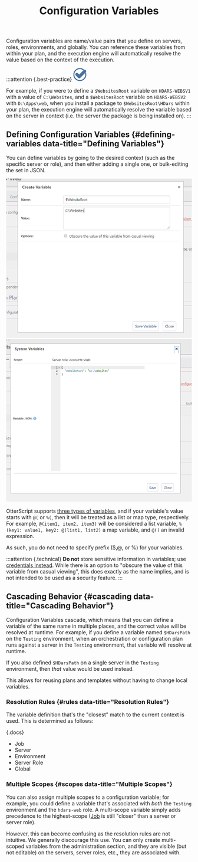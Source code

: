 ﻿---
title: Configuration Variables
keywords: otter,executions
show-headings-in-nav: true
---

Configuration variables are name/value pairs that you define on servers, roles, environments, and globally. You can reference these variables from within your plan, and the execution engine will automatically resolve the value based on the context of the execution.

:::attention {.best-practice}
![](/resources/images/icons/best-practices.png)

For example, if you were to define a `$WebsitesRoot` variable on `HDARS-WEBSV1` with a value of `C:\Websites`, and a `$WebsitesRoot` variable on `HDARS-WEBSV2` with `D:\Apps\web`, when you install a package to `$WebsitesRoot\HDars` within your plan, the execution engine will automatically resolve the variable based on the server in context (i.e. the server the package is being installed on).
:::

## Defining Configuration Variables {#defining-variables data-title="Defining Variables"}

You can define variables by going to the desired context (such as the specific server or role), and then either adding a single one, or bulk-editing the set in JSON.

<tab-block>
    <tab name="Add Variable">
        <img class="screenshot" src="/resources/documentation/otter/2/create-variable.png" alt="Add Variable" />
    </tab>
    <tab name="Bulk-editing">
        <img class="screenshot" src="/resources/documentation/otter/2/bulk-variable.png" alt="Bulk import" />
    </tab>
</tab-block>

OtterScript supports [three types of variables](/support/documentation/various/execution-engine/otterscript/strings-and-literals), and if your variable's value starts with `@(` or `%(`, then it will be treated as a list or map type, respectively.  For example, `@(item1, item2, item3)` will be considered a list variable, `%(key1: value1, key2: @(list1, list2)` a map variable, and `@((` an invalid expression.

As such, you do not need to specify prefix (&#36;,&#64;, or &#37;) for your variables.

:::attention {.technical}
**Do not** store sensitive information in variables; use [credentials instead](/support/documentation/otter/global-components/resource-credentials). While there is an option to "obscure the value of this variable from casual viewing", this does exactly as the name implies, and is not intended to be used as a security feature.
:::

## Cascading Behavior {#cascading data-title="Cascading Behavior"}

Configuration Variables cascade, which means that you can define a variable of the same name in multiple places, and the correct value will be resolved at runtime. For example, if you define a variable named `$HDarsPath` on the `Testing` environment, when an orchestration or configuration plan runs against a server in the `Testing` environment, that variable will resolve at runtime.

If you also defined `$HDarsPath` on a single server in the `Testing` environment, then *that* value would be used instead.

This allows for reusing plans and templates without having to change local variables.

### Resolution Rules {#rules data-title="Resolution Rules"}

The variable definition that's the "closest" match to the current context is used. This is determined as follows:

{.docs}
- Job
- Server
- Environment
- Server Role
- Global

### Multiple Scopes {#scopes data-title="Multiple Scopes"}

You can also assign multiple scopes to a configuration variable; for example, you could define a variable that's associated with *both* the `Testing` environment and the `hdars-web` role. A multi-scope variable simply adds precedence to the highest-scope ([Job](/support/documentation/otter/core-concepts/jobs) is still "closer" than a server or server role).

However, this can become confusing as the resolution rules are not intuitive. We generally discourage this use. You can only create multi-scoped variables from the administration section, and they are visible (but not editable) on the servers, server roles, etc., they are associated with.
